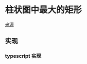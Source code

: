 # 柱状图中最大的矩形
[来源](https://leetcode.cn/problems/largest-rectangle-in-histogram/)

## 实现

### typescript 实现
```typescript

```
